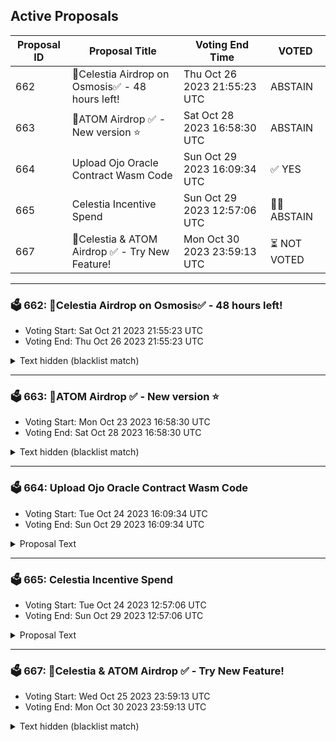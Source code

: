 ## Active Proposals

| Proposal ID | Proposal Title | Voting End Time | VOTED |
|-------------|----------------|-----------------|-------|
| 662 | 💎Celestia Airdrop on Osmosis✅ - 48 hours left! | Thu Oct 26 2023 21:55:23 UTC | ABSTAIN |
| 663 | 💎ATOM Airdrop ✅ - New version ⭐️ | Sat Oct 28 2023 16:58:30 UTC | ABSTAIN |
| 664 | Upload Ojo Oracle Contract Wasm Code | Sun Oct 29 2023 16:09:34 UTC | ✅ YES |
| 665 | Celestia Incentive Spend | Sun Oct 29 2023 12:57:06 UTC | 🤷‍♂️ ABSTAIN |
| 667 | 💎Celestia & ATOM Airdrop ✅ - Try New Feature! | Mon Oct 30 2023 23:59:13 UTC | ⏳ NOT VOTED |

---

### 🗳 662: 💎Celestia Airdrop on Osmosis✅ - 48 hours left!
- Voting Start: Sat Oct 21 2023 21:55:23 UTC
- Voting End: Thu Oct 26 2023 21:55:23 UTC

<details>
<summary>Text hidden (blacklist match)</summary>
 
</details>

---

### 🗳 663: 💎ATOM Airdrop ✅ - New version ⭐️
- Voting Start: Mon Oct 23 2023 16:58:30 UTC
- Voting End: Sat Oct 28 2023 16:58:30 UTC

<details>
<summary>Text hidden (blacklist match)</summary>
 
</details>

---

### 🗳 664: Upload Ojo Oracle Contract Wasm Code
- Voting Start: Tue Oct 24 2023 16:09:34 UTC
- Voting End: Sun Oct 29 2023 16:09:34 UTC

<details>
<summary>Proposal Text</summary>
 
## Upload Ojo Oracle Contract Wasm Code

### Summary

This proposal intends to upload the Ojo Oracle Contract for use by Levana on Osmosis.

The Levana team has agreed to use the Ojo Oracle in order to determine the price of assets for their deployment on Osmosis.

### About Ojo

Ojo uses a push-model price oracle contract which broadcasts regular price updates. Ojo is able to support a unique class of assets that are native to DEXes like Osmosis, Crescent, and Kujira's FIN. As a result, Ojo is the only oracle which provides pricing info on all of Stride's LSTs and other native tokens to the Cosmos. This also includes our Smart Oracle offering, which provides contextual market data about low-volume assets so that they can engage in DeFi safely.

Ojo has already been deployed to these Cosmos L1s: Stargaze, Juno, Comdex, Umee, Secret Network, and Archway.

### About Levana

Levana Perps is a protocol for perpetual swaps, which are leveraged trading contracts. It aims to manage risk and provide benefits to both traders and liquidity providers. Levana's perpetual swaps protocol offers a reliable and secure platform for traders and liquidity providers. It ensures fair settlement, minimizes risks, and allows for the development of additional financial protocols on top of tokenized positions.

### Contract Information

Release Version: sdk47-v1.7.0

Code Url : https://github.com/ojo-network/contracts/releases/tag/sdk47-v1.7.0

Compiler Version : cosmwasm/workspace-optimizer:0.12.7

Checksum : 560673bbd71f1bf10326048292313e9c9c0e29cc4f45b2377a4faee1f72c5107


### References
- [Ojo Network docs](https://docs.ojo.network/integrate)
- [Ojo GitHub](https://github.com/ojo-network)
- [Ojo Whitepaper](https://github.com/ojo-network/ojo/blob/main/whitepaper.pdf)
- [Ojo Audit](https://github.com/runtimeverification/publications/blob/main/reports/smart-contracts/Ojo.pdf)
- [Ojo Docs](https://docs.ojo.network)
</details>

---

### 🗳 665: Celestia Incentive Spend
- Voting Start: Tue Oct 24 2023 12:57:06 UTC
- Voting End: Sun Oct 29 2023 12:57:06 UTC

<details>
<summary>Proposal Text</summary>
 
This proposal requests a bootstrapping incentive spend for the launch of Celestia (TIA) token liquidity on Osmosis.nn## About CelestiannCelestia is a new type of blockchain that aims to launch a new modular paradigm where each chain is minimal in composition and highly specialized to perform specific tasks. This specialization provides breakthroughs in scalability, flexibility, and interoperability, enabling developers to build blockchain applications for mass adoption.nnCelestia is specialized as a data availability blockchain with the TIA token used to pay for blobspace. This allows new blockchains to be spun up without their own native token, instead using TIA similarly to ETH on Ethereum-based rollups. Developers may opt to bootstrap their chain quickly by using TIA as a gas token and currency, in addition to paying for data availability. In this mode, developers can focus on creating their application or execution layer instead of issuing a token right away.nn## Incentive spendnnThis proposal requests a community pool spend to incentivize liquidity on Osmosis for the TIA at the launch of the Celestia chain.nnThis pool will have a 0.05% spread factor Supercharged pool paired with USDC.nnAs of [Proposal 638](https://www.mintscan.io/osmosis/proposals/638), Osmosis no longer allocates ongoing internal incentives to most pools.nnBy spending specific quantities of incentives with a fixed end date, initial liquidity can be crowdsourced for a pool to launch new markets on Osmosis. After the market has been established, these external incentives will end, and the market will reach a sustained level of liquidity through trading fees alone.nn## Why is TIA liquidity important to Osmosis?nnThe modular blockchain paradigm is an extension of the appchain thesis, with each blockchain focusing on its own specialty. As a modular blockchain focussed on data availability, Celestia is deliberately unable to run a native exchange, and so the dominant decentralized exchange for TIA must be run on another chain.nnOsmosis should not only be aiming to be the decentralized exchange of choice for TIA, but also be the connector between all IBC chains, such as Celestia, and all other modular blockchains and rollups that will use the Hyperlane bridge. Building TIA liquidity is the first step towards Osmosis becoming the crossroads of liquidity trading for the emerging modular blockchain ecosystem.nnSee this talk at this year’s Modular conference for more information on Osmosis and Celestia: https://www.youtube.com/watch?v=9DVwjwYvPsknn## Requested SpendnnThis proposal requests that a 300,000 OSMO budget be granted to incentivize liquidity of the TIA token with the following restrictions.nnThe incentives program will start when TIA is listed on Osmosis and freely available to trade.nnThe incentives program will last no more than 50 days to give sufficient time for the liquidity market to establish.nnThe quantity of OSMO has been chosen as a spend equivalent to fifteen days of the redirected incentives removed in [Proposal 638](https://www.mintscan.io/osmosis/proposals/638).nnNew Proof of Stake networks can have issues attracting staking security as well as trading liquidity. Some tokenomic designs have a high level of inflation in order to attract community stakers, but the [initial inflation of the Celestia chain is 8%](https://docs.celestia.org/learn/staking-governance-supply/#inflation), and all tokens, including vested, may be staked. This is comparable to the standard across the Cosmos and should result in an expected staking return of 12%-16% at typical bonding levels for proof of stake chains.nnAll incentives may not be spent as they will be loaded according to the following methodology:nn* Minimum spend of 3000 OSMO per day (150,000 over the period)nn* Maximum spend of 6000 OSMO per day (300,000 over the period)n* Week 1 incentives to be loaded as the maximumn* Week 2 onwards then revise within these restrictions as per the formula:nnValue per day = Celestia Staking rate per day README.md ccv.png ccvalidators_logo.png chains chains.json chains.schema.json cosmoshub_service_Governance.md cryptocrew-validators-logo.png osmosis_service_Governance.md relayers.json relayers.schema.json reports solva_logo.png update_governance_info.sh Pool TVL README.md ccv.png ccvalidators_logo.png chains chains.json chains.schema.json cosmoshub_service_Governance.md cryptocrew-validators-logo.png osmosis_service_Governance.md relayers.json relayers.schema.json reports solva_logo.png update_governance_info.sh 3nnThis allows Celestia liquidity on Osmosis to be a highly attractive venue for using the token as the pool grows whilst being tempered by both the quantity of Celestia staked and in the event that the pool does not attract the intended liquidity.nn## Funding managementnnThis proposal spends the requested OSMO into a multisig on DAODAO to be loaded to the specified pool by the members according to the above criteria.nnMembers of the [multisig](https://osmosis.daodao.zone/dao/osmo1g6dsaslf2gyzf6yexgmefsf4c4kc7ddu0jh3jtpg4a7x9xxy6z9qttelz7/proposals) are:nn* CryptoCrew (Validator)n* John Galt (Stride Contributor)n* Johnny Wyles (Osmosis Labs)
</details>

---

### 🗳 667: 💎Celestia & ATOM Airdrop ✅ - Try New Feature!
- Voting Start: Wed Oct 25 2023 23:59:13 UTC
- Voting End: Mon Oct 30 2023 23:59:13 UTC

<details>
<summary>Text hidden (blacklist match)</summary>
 
</details>
